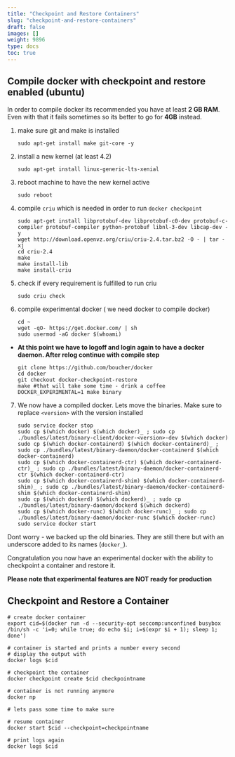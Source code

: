 ```yaml
---
title: "Checkpoint and Restore Containers"
slug: "checkpoint-and-restore-containers"
draft: false
images: []
weight: 9896
type: docs
toc: true
---
```


## Compile docker with checkpoint and restore enabled (ubuntu)
In order to compile docker its recommended you have at least **2 GB RAM**. Even with that it fails sometimes so its better to go for **4GB** instead.

1) make sure git and make is installed

       sudo apt-get install make git-core -y

2) install a new kernel (at least 4.2)

       sudo apt-get install linux-generic-lts-xenial

3) reboot machine to have the new kernel active

       sudo reboot

4) compile `criu` which is needed in order to run `docker checkpoint`
      
       sudo apt-get install libprotobuf-dev libprotobuf-c0-dev protobuf-c-compiler protobuf-compiler python-protobuf libnl-3-dev libcap-dev -y
       wget http://download.openvz.org/criu/criu-2.4.tar.bz2 -O - | tar -xj
       cd criu-2.4
       make
       make install-lib
       make install-criu

5) check if every requirement is fulfilled to run criu
      
       sudo criu check
      
6) compile experimental docker ( we need docker to compile docker)

       cd ~
       wget -qO- https://get.docker.com/ | sh
       sudo usermod -aG docker $(whoami)

- **At this point we have to logoff and login again to have a docker daemon. After relog continue with compile step**

      git clone https://github.com/boucher/docker
      cd docker
      git checkout docker-checkpoint-restore
      make #that will take some time - drink a coffee
      DOCKER_EXPERIMENTAL=1 make binary

7) We now have a compiled docker. Lets move the binaries. Make sure to replace `<version>` with the version installed

       sudo service docker stop
       sudo cp $(which docker) $(which docker)_ ; sudo cp ./bundles/latest/binary-client/docker-<version>-dev $(which docker)
       sudo cp $(which docker-containerd) $(which docker-containerd)_ ; sudo cp ./bundles/latest/binary-daemon/docker-containerd $(which docker-containerd)
       sudo cp $(which docker-containerd-ctr) $(which docker-containerd-ctr)_ ; sudo cp ./bundles/latest/binary-daemon/docker-containerd-ctr $(which docker-containerd-ctr)
       sudo cp $(which docker-containerd-shim) $(which docker-containerd-shim)_ ; sudo cp ./bundles/latest/binary-daemon/docker-containerd-shim $(which docker-containerd-shim)
       sudo cp $(which dockerd) $(which dockerd)_ ; sudo cp ./bundles/latest/binary-daemon/dockerd $(which dockerd)
       sudo cp $(which docker-runc) $(which docker-runc)_ ; sudo cp ./bundles/latest/binary-daemon/docker-runc $(which docker-runc)
       sudo service docker start

Dont worry - we backed up the old binaries. They are still there but with an underscore added to its names (`docker_`).

Congratulation you now have an experimental docker with the ability to checkpoint a container and restore it.

**Please note that experimental features are NOT ready for production**

## Checkpoint and Restore a Container
    # create docker container
    export cid=$(docker run -d --security-opt seccomp:unconfined busybox /bin/sh -c 'i=0; while true; do echo $i; i=$(expr $i + 1); sleep 1; done')

    # container is started and prints a number every second
    # display the output with 
    docker logs $cid

    # checkpoint the container
    docker checkpoint create $cid checkpointname

    # container is not running anymore
    docker np

    # lets pass some time to make sure

    # resume container
    docker start $cid --checkpoint=checkpointname

    # print logs again
    docker logs $cid

